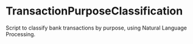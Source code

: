 # TransactionPurposeClassification
Script to classify bank transactions by purpose, using Natural Language Processing.
